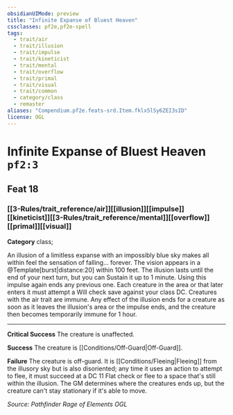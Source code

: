```yaml
---
obsidianUIMode: preview
title: "Infinite Expanse of Bluest Heaven"
cssclasses: pf2e,pf2e-spell
tags:
  - trait/air
  - trait/illusion
  - trait/impulse
  - trait/kineticist
  - trait/mental
  - trait/overflow
  - trait/primal
  - trait/visual
  - trait/common
  - category/class
  - remaster
aliases: "Compendium.pf2e.feats-srd.Item.fklx5lSy6ZEI3sID"
license: OGL
---
```

# Infinite Expanse of Bluest Heaven `pf2:3`
## Feat 18
### [[3-Rules/trait_reference/air]][[illusion]][[impulse]][[kineticist]][[3-Rules/trait_reference/mental]][[overflow]][[primal]][[visual]]

**Category** class; 




An illusion of a limitless expanse with an impossibly blue sky makes all within feel the sensation of falling... forever. The vision appears in a @Template\[burst|distance:20\] within 100 feet. The illusion lasts until the end of your next turn, but you can Sustain it up to 1 minute. Using this impulse again ends any previous one. Each creature in the area or that later enters it must attempt a Will check save against your class DC. Creatures with the air trait are immune. Any effect of the illusion ends for a creature as soon as it leaves the illusion's area or the impulse ends, and the creature then becomes temporarily immune for 1 hour.

* * *

**Critical Success** The creature is unaffected.

**Success** The creature is [[Conditions/Off-Guard|Off-Guard]].

**Failure** The creature is off-guard. It is [[Conditions/Fleeing|Fleeing]] from the illusory sky but is also disoriented; any time it uses an action to attempt to flee, it must succeed at a DC 11 Flat check or flee to a space that's still within the illusion. The GM determines where the creatures ends up, but the creature can't stay stationary if it's able to move.

*Source: Pathfinder Rage of Elements*
*OGL*